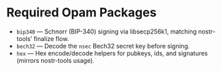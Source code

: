 # Required Opam Packages

- `bip340` — Schnorr (BIP-340) signing via libsecp256k1, matching nostr-tools’ finalize flow.
- `bech32` — Decode the `nsec` Bech32 secret key before signing.
- `hex` — Hex encode/decode helpers for pubkeys, ids, and signatures (mirrors nostr-tools usage).
